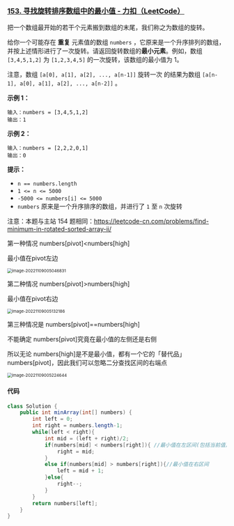 ### [153. 寻找旋转排序数组中的最小值 - 力扣（LeetCode）](https://leetcode.cn/problems/find-minimum-in-rotated-sorted-array/)

把一个数组最开始的若干个元素搬到数组的末尾，我们称之为数组的旋转。

给你一个可能存在 **重复** 元素值的数组 `numbers` ，它原来是一个升序排列的数组，并按上述情形进行了一次旋转。请返回旋转数组的**最小元素**。例如，数组 `[3,4,5,1,2]` 为 `[1,2,3,4,5]` 的一次旋转，该数组的最小值为 1。 

注意，数组 `[a[0], a[1], a[2], ..., a[n-1]]` 旋转一次 的结果为数组 `[a[n-1], a[0], a[1], a[2], ..., a[n-2]]` 。

 

**示例 1：**

```
输入：numbers = [3,4,5,1,2]
输出：1
```

**示例 2：**

```
输入：numbers = [2,2,2,0,1]
输出：0
```

 

**提示：**

- `n == numbers.length`
- `1 <= n <= 5000`
- `-5000 <= numbers[i] <= 5000`
- `numbers` 原来是一个升序排序的数组，并进行了 `1` 至 `n` 次旋转

注意：本题与主站 154 题相同：https://leetcode-cn.com/problems/find-minimum-in-rotated-sorted-array-ii/



第一种情况 numbers[pivot]<numbers[high]

最小值在pivot左边

<img src="https://palepics.oss-cn-guangzhou.aliyuncs.com/img/image-20221109005046831.png" alt="image-20221109005046831" style="zoom:67%;" />

第二种情况 numbers[pivot]>numbers[high]

最小值在pivot右边

<img src="https://palepics.oss-cn-guangzhou.aliyuncs.com/img/image-20221109005132186.png" alt="image-20221109005132186" style="zoom:67%;" />

第三种情况是 numbers[pivot]==numbers[high]

不能确定 numbers[pivot]究竟在最小值的左侧还是右侧

所以无论 numbers[high]是不是最小值，都有一个它的「替代品」numbers[pivot]，因此我们可以忽略二分查找区间的右端点

<img src="https://palepics.oss-cn-guangzhou.aliyuncs.com/img/image-20221109005224644.png" alt="image-20221109005224644" style="zoom:67%;" />



#### 代码

```java
class Solution {
    public int minArray(int[] numbers) {
        int left = 0;
        int right = numbers.length-1;
        while(left < right){
            int mid = (left + right)/2;
            if(numbers[mid] < numbers[right]){ //最小值在左区间(包括当前值)
                right = mid;
            }
            else if(numbers[mid] > numbers[right]){//最小值在右区间
                left = mid + 1;
            }else{
                right--;
            }
        }
        return numbers[left];
    }
}
```